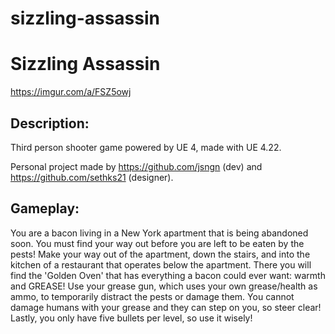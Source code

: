 # sizzling-assassin
# Sizzling Assassin

https://imgur.com/a/FSZ5owj

## Description:

Third person shooter game powered by UE 4, made with UE 4.22.

Personal project made by https://github.com/jsngn (dev) and https://github.com/sethks21 (designer).

## Gameplay:

You are a bacon living in a New York apartment that is being abandoned soon. You must find your way out before you are left to be eaten by the pests!
Make your way out of the apartment, down the stairs, and into the kitchen of a restaurant that operates below the apartment. There you will find 
the 'Golden Oven' that has everything a bacon could ever want: warmth and GREASE! Use your grease gun, which uses your own grease/health as ammo, to temporarily 
distract the pests or damage them. You cannot damage humans with your grease and they can step on you, so steer clear! Lastly, you only have five bullets per level, 
so use it wisely!
